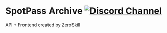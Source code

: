 # SpotPass Archive [![Discord Channel][discord-badge]][discord]

[discord]: https://discord.gg/h9fMdEMJWn
[discord-badge]: https://img.shields.io/discord/1209201515063943219?color=%237289DA&logo=discord&logoColor=%23FFFFFF

API + Frontend created by ZeroSkill

